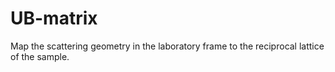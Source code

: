 # UB-matrix
Map the scattering geometry in the laboratory frame to the reciprocal lattice of the sample.
